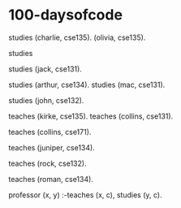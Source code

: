 # 100-daysofcode
studies (charlie, cse135). (olivia, cse135).

studies

studies (jack, cse131).

studies (arthur, cse134). studies (mac, cse131).

studies (john, cse132).

teaches (kirke, cse135). teaches (collins, cse131).

teaches (collins, cse171).

teaches (juniper, cse134).

teaches (rock, cse132).

teaches (roman, cse134).

professor (x, y) :-teaches (x, c), studies (y, c).
